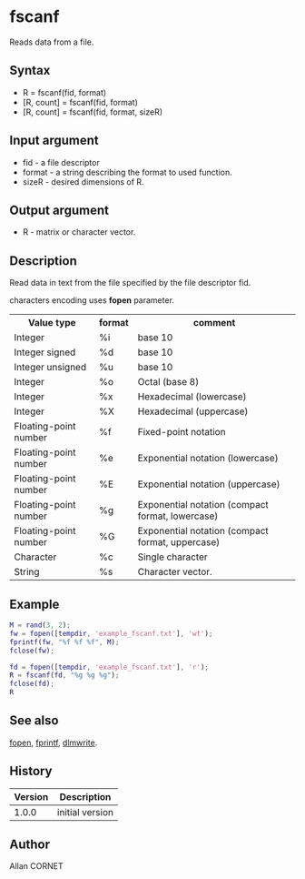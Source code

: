 

# fscanf

Reads data from a file.

## Syntax

- R = fscanf(fid, format)
- [R, count] = fscanf(fid, format)
- [R, count] = fscanf(fid, format, sizeR)

## Input argument

 - fid - a file descriptor
 - format - a string describing the format to used function.
 - sizeR - desired dimensions of R.

## Output argument

 - R - matrix or character vector.

## Description


  <p>Read data in text from the file specified by the file descriptor fid.</p>
  <p>characters encoding uses <b>fopen</b> parameter.</p>
  <table style="width:100%">
    <tr>
      <th>Value type</th>
      <th>format</th>
      <th>comment</th>
    </tr>
    <tr>
      <td>Integer</td>
      <td>%i</td>
      <td>base 10</td>
    </tr>
    <tr>
      <td>Integer signed</td>
      <td>%d</td>
      <td>base 10</td>
    </tr>
    <tr>
      <td>Integer unsigned</td>
      <td>%u</td>
      <td>base 10</td>
    </tr>
    <tr>
      <td>Integer</td>
      <td>%o</td>
      <td>Octal (base 8)</td>
    </tr>
    <tr>
      <td>Integer</td>
      <td>%x</td>
      <td>Hexadecimal (lowercase)</td>
    </tr>
    <tr>
      <td>Integer</td>
      <td>%X</td>
      <td>Hexadecimal (uppercase)</td>
    </tr>
    <tr>
      <td>Floating-point number</td>
      <td>%f</td>
      <td>Fixed-point notation</td>
    </tr>
    <tr>
      <td>Floating-point number</td>
      <td>%e</td>
      <td>Exponential notation (lowercase)</td>
    </tr>
    <tr>
      <td>Floating-point number</td>
      <td>%E</td>
      <td>Exponential notation (uppercase)</td>
    </tr>
    <tr>
      <td>Floating-point number</td>
      <td>%g</td>
      <td>Exponential notation (compact format, lowercase)</td>
    </tr>
    <tr>
      <td>Floating-point number</td>
      <td>%G</td>
      <td>Exponential notation (compact format, uppercase)</td>
    </tr>
    <tr>
      <td>Character</td>
      <td>%c</td>
      <td>Single character</td>
    </tr>
    <tr>
      <td>String</td>
      <td>%s</td>
      <td>Character vector.</td>
    </tr>
  </table>


## Example

```matlab
M = rand(3, 2);
fw = fopen([tempdir, 'example_fscanf.txt'], 'wt');
fprintf(fw, "%f %f %f", M);
fclose(fw);

fd = fopen([tempdir, 'example_fscanf.txt'], 'r');
R = fscanf(fd, "%g %g %g");
fclose(fd);
R
```

## See also

[fopen](fopen.md), [fprintf](fprintf.md), [dlmwrite](dlmwrite.md).
## History

|Version|Description|
|------|------|
|1.0.0|initial version|


## Author

Allan CORNET



